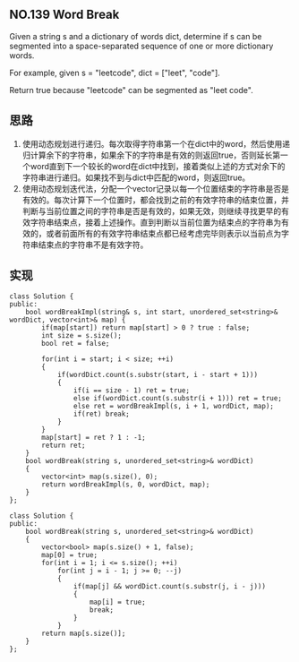 ## NO.139 Word Break

Given a string s and a dictionary of words dict, determine if s can be segmented into a space-separated sequence of one or more dictionary words.

For example, given
s = "leetcode",
dict = ["leet", "code"].

Return true because "leetcode" can be segmented as "leet code".

## 思路
1. 使用动态规划进行递归。每次取得字符串第一个在dict中的word，然后使用递归计算余下的字符串，如果余下的字符串是有效的则返回true，否则延长第一个word直到下一个较长的word在dict中找到，接着类似上述的方式对余下的字符串进行递归。如果找不到与dict中匹配的word，则返回true。
2. 使用动态规划迭代法，分配一个vector记录以每一个位置结束的字符串是否是有效的。每次计算下一个位置时，都会找到之前的有效字符串的结束位置，并判断与当前位置之间的字符串是否是有效的，如果无效，则继续寻找更早的有效字符串结束点，接着上述操作。直到判断以当前位置为结束点的字符串为有效的，或者前面所有的有效字符串结束点都已经考虑完毕则表示以当前点为字符串结束点的字符串不是有效字符。

## 实现
```
class Solution {
public:
    bool wordBreakImpl(string& s, int start, unordered_set<string>& wordDict, vector<int>& map) {
        if(map[start]) return map[start] > 0 ? true : false;
        int size = s.size();
        bool ret = false;
        
        for(int i = start; i < size; ++i)
        {
            if(wordDict.count(s.substr(start, i - start + 1)))
            {
                if(i == size - 1) ret = true;
                else if(wordDict.count(s.substr(i + 1))) ret = true;
                else ret = wordBreakImpl(s, i + 1, wordDict, map);
                if(ret) break;
            }
        }
        map[start] = ret ? 1 : -1;
        return ret;
    }
    bool wordBreak(string s, unordered_set<string>& wordDict)
    {
        vector<int> map(s.size(), 0);
        return wordBreakImpl(s, 0, wordDict, map);
    }
};
```

```
class Solution {
public:
    bool wordBreak(string s, unordered_set<string>& wordDict)
    {
        vector<bool> map(s.size() + 1, false);
        map[0] = true;
        for(int i = 1; i <= s.size(); ++i)
            for(int j = i - 1; j >= 0; --j)
            {
                if(map[j] && wordDict.count(s.substr(j, i - j)))
                {
                    map[i] = true;
                    break;
                }
            }
        return map[s.size()];
    }
};
```